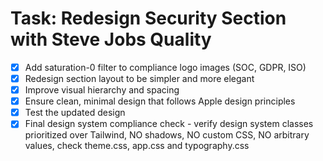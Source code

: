 # Task: Redesign Security Section with Steve Jobs Quality

- [x] Add saturation-0 filter to compliance logo images (SOC, GDPR, ISO)
- [x] Redesign section layout to be simpler and more elegant
- [x] Improve visual hierarchy and spacing
- [x] Ensure clean, minimal design that follows Apple design principles
- [x] Test the updated design
- [x] Final design system compliance check - verify design system classes prioritized over Tailwind, NO shadows, NO custom CSS, NO arbitrary values, check theme.css, app.css and typography.css
